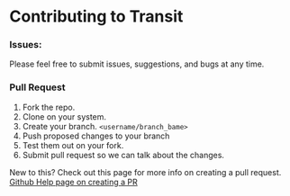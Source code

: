 # Contributing to Transit

### Issues:
Please feel free to submit issues, suggestions, and bugs at any time.

### Pull Request 

1. Fork the repo.
2. Clone on your system. 
3. Create your branch. ```<username/branch_bame>```
4. Push proposed changes to your branch 
5. Test them out on your fork. 
6. Submit pull request so we can talk about the changes.


New to this? Check out this page for more info on creating a pull request. 
<br>
[Github Help page on creating a PR](https://help.github.com/articles/creating-a-pull-request/)
